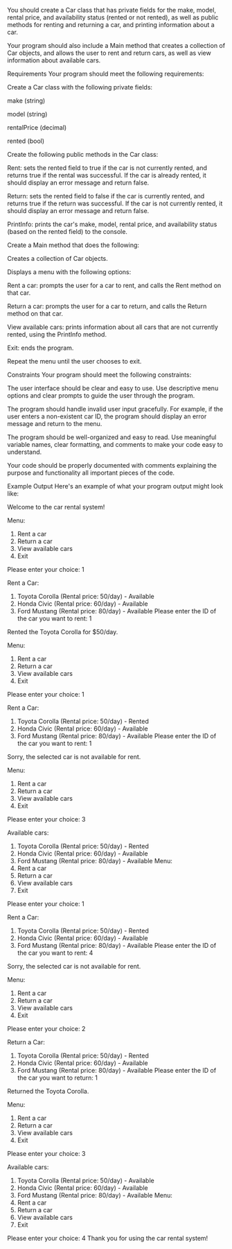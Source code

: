 You should create a Car class that has private fields for the make, model, rental price, and availability status (rented or not rented), as well as public methods for renting and returning a car, and printing information about a car.

Your program should also include a Main method that creates a collection of Car objects, and allows the user to rent and return cars, as well as view information about available cars.



Requirements
Your program should meet the following requirements:

Create a Car class with the following private fields:

make (string)

model (string)

rentalPrice (decimal)

rented (bool)



Create the following public methods in the Car class:

Rent: sets the rented field to true if the car is not currently rented, and returns true if the rental was successful. If the car is already rented, it should display an error message and return false.

Return: sets the rented field to false if the car is currently rented, and returns true if the return was successful. If the car is not currently rented, it should display an error message and return false.

PrintInfo: prints the car's make, model, rental price, and availability status (based on the rented field) to the console.



Create a Main method that does the following:

Creates a collection of Car objects.

Displays a menu with the following options:

Rent a car: prompts the user for a car to rent, and calls the Rent method on that car.

Return a car: prompts the user for a car to return, and calls the Return method on that car.

View available cars: prints information about all cars that are not currently rented, using the PrintInfo method.

Exit: ends the program.

Repeat the menu until the user chooses to exit.



Constraints
Your program should meet the following constraints:

The user interface should be clear and easy to use. Use descriptive menu options and clear prompts to guide the user through the program.

The program should handle invalid user input gracefully. For example, if the user enters a non-existent car ID, the program should display an error message and return to the menu.

The program should be well-organized and easy to read. Use meaningful variable names, clear formatting, and comments to make your code easy to understand.

Your code should be properly documented with comments explaining the purpose and functionality all important pieces of the code.



Example Output
Here's an example of what your program output might look like:

Welcome to the car rental system!
 
Menu:
1. Rent a car
2. Return a car
3. View available cars
4. Exit
 
Please enter your choice: 1
 
Rent a Car:
1. Toyota Corolla (Rental price: 50/day) - Available
2. Honda Civic (Rental price: 60/day) - Available
3. Ford Mustang (Rental price: 80/day) - Available
Please enter the ID of the car you want to rent: 1
 
Rented the Toyota Corolla for $50/day.
 
Menu:
1. Rent a car
2. Return a car
3. View available cars
4. Exit
 
Please enter your choice: 1
 
Rent a Car:
1. Toyota Corolla (Rental price: 50/day) - Rented
2. Honda Civic (Rental price: 60/day) - Available
3. Ford Mustang (Rental price: 80/day) - Available
Please enter the ID of the car you want to rent: 1
 
Sorry, the selected car is not available for rent.
 
Menu:
1. Rent a car
2. Return a car
3. View available cars
4. Exit
 
Please enter your choice: 3
 
Available cars:
1. Toyota Corolla (Rental price: 50/day) - Rented
2. Honda Civic (Rental price: 60/day) - Available
3. Ford Mustang (Rental price: 80/day) - Available
Menu:
1. Rent a car
2. Return a car
3. View available cars
4. Exit
 
Please enter your choice: 1
 
Rent a Car:
1. Toyota Corolla (Rental price: 50/day) - Rented
2. Honda Civic (Rental price: 60/day) - Available
3. Ford Mustang (Rental price: 80/day) - Available
Please enter the ID of the car you want to rent: 4
 
Sorry, the selected car is not available for rent.
 
Menu:
1. Rent a car
2. Return a car
3. View available cars
4. Exit
 
Please enter your choice: 2
 
Return a Car:
1. Toyota Corolla (Rental price: 50/day) - Rented
2. Honda Civic (Rental price: 60/day) - Available
3. Ford Mustang (Rental price: 80/day) - Available
Please enter the ID of the car you want to return: 1
 
Returned the Toyota Corolla.
 
Menu:
1. Rent a car
2. Return a car
3. View available cars
4. Exit
 
Please enter your choice: 3
 
Available cars:
1. Toyota Corolla (Rental price: 50/day) - Available
2. Honda Civic (Rental price: 60/day) - Available
3. Ford Mustang (Rental price: 80/day) - Available
Menu:
1. Rent a car
2. Return a car
3. View available cars
4. Exit
 
Please enter your choice: 4
Thank you for using the car rental system!
